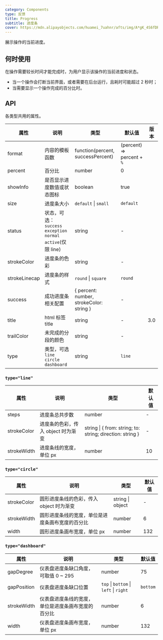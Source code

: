 ```yaml
---
category: Components
type: 反馈
title: Progress
subtitle: 进度条
cover: https://mdn.alipayobjects.com/huamei_7uahnr/afts/img/A*gK_4S6fDRfgAAAAAAAAAAAAADrJ8AQ/original
---
```


展示操作的当前进度。

## 何时使用

在操作需要较长时间才能完成时，为用户显示该操作的当前进度和状态。

- 当一个操作会打断当前界面，或者需要在后台运行，且耗时可能超过 2 秒时；
- 当需要显示一个操作完成的百分比时。

## API

各类型共用的属性。

| 属性 | 说明 | 类型 | 默认值 | 版本 |
| --- | --- | --- | --- | --- |
| format | 内容的模板函数 | function(percent, successPercent) | (percent) => percent + `%` |  |
| percent | 百分比 | number | 0 |  |
| showInfo | 是否显示进度数值或状态图标 | boolean | true |  |
| size | 进度条大小 | `default` \| `small` | `default` |
| status | 状态，可选：`success` `exception` `normal` `active`(仅限 line) | string | - |  |
| strokeColor | 进度条的色彩 | string | - |  |
| strokeLinecap | 进度条的样式 | `round` \| `square` | `round` |  |
| success | 成功进度条相关配置 | { percent: number, strokeColor: string } | - |  |
| title | html 标签 title | string | - | 3.0 |
| trailColor | 未完成的分段的颜色 | string | - |  |
| type | 类型，可选 `line` `circle` `dashboard` | string | `line` |  |

### `type="line"`

| 属性 | 说明 | 类型 | 默认值 |
| --- | --- | --- | --- |
| steps | 进度条总共步数 | number | - |
| strokeColor | 进度条的色彩，传入 object 时为渐变 | string \| { from: string; to: string; direction: string } | - |
| strokeWidth | 进度条线的宽度，单位 px | number | 10 |

### `type="circle"`

| 属性        | 说明                                             | 类型             | 默认值 |
| ----------- | ------------------------------------------------ | ---------------- | ------ |
| strokeColor | 圆形进度条线的色彩，传入 object 时为渐变         | string \| object | -      |
| strokeWidth | 圆形进度条线的宽度，单位是进度条画布宽度的百分比 | number           | 6      |
| width       | 圆形进度条画布宽度，单位 px                      | number           | 132    |

### `type="dashboard"`

| 属性 | 说明 | 类型 | 默认值 |
| --- | --- | --- | --- |
| gapDegree | 仪表盘进度条缺口角度，可取值 0 ~ 295 | number | 75 |
| gapPosition | 仪表盘进度条缺口位置 | `top` \| `bottom` \| `left` \| `right` | `bottom` |
| strokeWidth | 仪表盘进度条线的宽度，单位是进度条画布宽度的百分比 | number | 6 |
| width | 仪表盘进度条画布宽度，单位 px | number | 132 |
